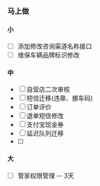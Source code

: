 ### 马上做

#### 小
- [ ] 添加修改咨询渠道名称接口
- [ ] 维保车辆品牌标识修改

#### 中
- [ ] 自营店二次审核
- [ ] 短信迁移(违章、挪车码)
- [ ] 订单评价
- [ ] 退单短信修改
- [ ] 支付宝现金券
- [ ] 延迟队列迁移
- [ ]



#### 大
- [ ] 管家权限管理 -- 3天